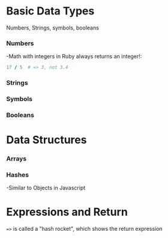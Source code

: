 # Basic Data Types

Numbers, Strings, symbols, booleans

### Numbers

-Math with integers in Ruby always returns an integer!:

```ruby
17 / 5  # => 3, not 3.4
```

### Strings

### Symbols

### Booleans

# Data Structures

### Arrays

### Hashes

-Similar to Objects in Javascript

# Expressions and Return

`=>` is called a "hash rocket", which shows the return expression
